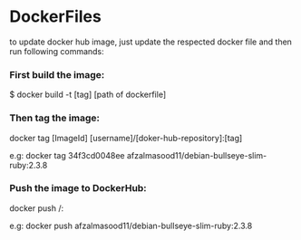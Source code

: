 # DockerFiles
to update docker hub image, just update the respected docker file and then run following commands:
### First build the image:
$ docker build -t [tag] [path of dockerfile]
### Then tag the image:
docker tag [ImageId] [username]/[doker-hub-repository]:[tag]

e.g: docker tag 34f3cd0048ee afzalmasood11/debian-bullseye-slim-ruby:2.3.8

### Push the image to DockerHub:
docker push <hub-user>/<repo-name>:<tag>

e.g: docker push afzalmasood11/debian-bullseye-slim-ruby:2.3.8